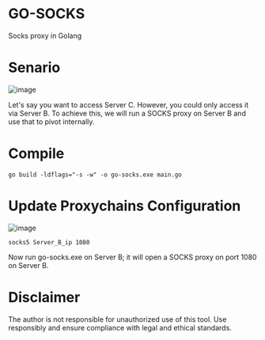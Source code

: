 # GO-SOCKS
Socks proxy in Golang

# Senario
![image](https://github.com/user-attachments/assets/3a49392d-6a23-444f-87fb-97dd03d88823)

Let's say you want to access Server C. However, you could only access it via Server B. To achieve this, we will run a SOCKS proxy on Server B and use that to pivot internally.

# Compile
```
go build -ldflags="-s -w" -o go-socks.exe main.go
```
# Update Proxychains Configuration
![image](https://github.com/user-attachments/assets/211b0d79-5738-4edd-9488-4b341dacb148)
```
socks5 Server_B_ip 1080
```
Now run go-socks.exe on Server B; it will open a SOCKS proxy on port 1080 on Server B.

# Disclaimer
The author is not responsible for unauthorized use of this tool. Use responsibly and ensure compliance with legal and ethical standards.
